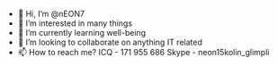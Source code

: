 - 👋 Hi, I’m @nEON7
- 👀 I’m interested in many things
- 🌱 I’m currently learning well-being
- 💞️ I’m looking to collaborate on anything IT related
- 📫 How to reach me?
ICQ - 171 955 686
Skype - neon15kolin_glimpli 


<!---
nEON7/nEON7 is a ✨ special ✨ repository because its `README.md` (this file) appears on your GitHub profile.
You can click the Preview link to take a look at your changes.
--->
